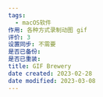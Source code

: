 ```yaml
---
tags:
  - macOS软件
作用: 各种方式录制动图 gif
评价: 3
设置同步: 不需要
是否已备份:
是否已重装:
title: GIF Brewery
date created: 2023-02-28
date modified: 2023-03-08
---
```

